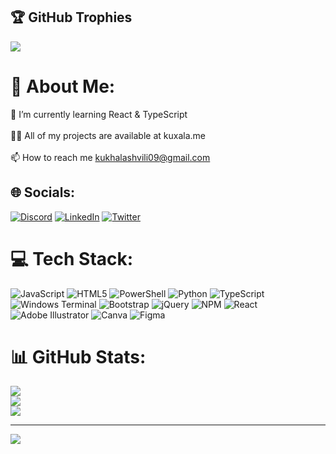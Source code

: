 ## 🏆 GitHub Trophies
![](https://github-profile-trophy.vercel.app/?username=kuxala&theme=radical&no-frame=true&no-bg=true&margin-w=4)

# 💫 About Me:
🌱 I’m currently learning React & TypeScript<br><br>👨‍💻 All of my projects are available at kuxala.me<br><br>📫 How to reach me kukhalashvili09@gmail.com


## 🌐 Socials:
[![Discord](https://img.shields.io/badge/Discord-%237289DA.svg?logo=discord&logoColor=white)](https://discord.gg/kuxala) [![LinkedIn](https://img.shields.io/badge/LinkedIn-%230077B5.svg?logo=linkedin&logoColor=white)](https://linkedin.com/in/roman-kukhalashvili-388751221) [![Twitter](https://img.shields.io/badge/Twitter-%231DA1F2.svg?logo=Twitter&logoColor=white)](https://twitter.com/kuxala09) 

# 💻 Tech Stack:
![JavaScript](https://img.shields.io/badge/javascript-%23323330.svg?style=for-the-badge&logo=javascript&logoColor=%23F7DF1E) ![HTML5](https://img.shields.io/badge/html5-%23E34F26.svg?style=for-the-badge&logo=html5&logoColor=white) ![PowerShell](https://img.shields.io/badge/PowerShell-%235391FE.svg?style=for-the-badge&logo=powershell&logoColor=white) ![Python](https://img.shields.io/badge/python-3670A0?style=for-the-badge&logo=python&logoColor=ffdd54) ![TypeScript](https://img.shields.io/badge/typescript-%23007ACC.svg?style=for-the-badge&logo=typescript&logoColor=white) ![Windows Terminal](https://img.shields.io/badge/Windows%20Terminal-%234D4D4D.svg?style=for-the-badge&logo=windows-terminal&logoColor=white) ![Bootstrap](https://img.shields.io/badge/bootstrap-%238511FA.svg?style=for-the-badge&logo=bootstrap&logoColor=white) ![jQuery](https://img.shields.io/badge/jquery-%230769AD.svg?style=for-the-badge&logo=jquery&logoColor=white) ![NPM](https://img.shields.io/badge/NPM-%23CB3837.svg?style=for-the-badge&logo=npm&logoColor=white) ![React](https://img.shields.io/badge/react-%2320232a.svg?style=for-the-badge&logo=react&logoColor=%2361DAFB) ![Adobe Illustrator](https://img.shields.io/badge/adobe%20illustrator-%23FF9A00.svg?style=for-the-badge&logo=adobe%20illustrator&logoColor=white) ![Canva](https://img.shields.io/badge/Canva-%2300C4CC.svg?style=for-the-badge&logo=Canva&logoColor=white) ![Figma](https://img.shields.io/badge/figma-%23F24E1E.svg?style=for-the-badge&logo=figma&logoColor=white)
# 📊 GitHub Stats:
![](https://github-readme-stats.vercel.app/api?username=kuxala&theme=dark&hide_border=true&include_all_commits=false&count_private=false)<br/>
![](https://github-readme-streak-stats.herokuapp.com/?user=kuxala&theme=dark&hide_border=true)<br/>
![](https://github-readme-stats.vercel.app/api/top-langs/?username=kuxala&theme=dark&hide_border=true&include_all_commits=false&count_private=false&layout=compact)



---
[![](https://visitcount.itsvg.in/api?id=kuxala&icon=0&color=0)](https://visitcount.itsvg.in)

<!-- Proudly created with GPRM ( https://gprm.itsvg.in ) -->

